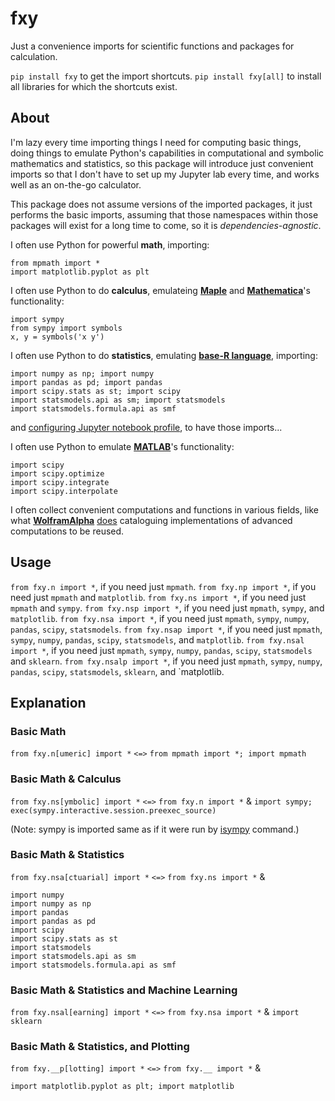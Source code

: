 # fxy
Just a convenience imports for scientific functions and packages for calculation.

`pip install fxy` to get the import shortcuts.
`pip install fxy[all]` to install all libraries for which the shortcuts exist.

## About
I'm lazy every time importing things I need for computing basic things, doing things to emulate Python's capabilities in computational and symbolic mathematics and statistics, so this package will introduce just convenient imports so that I don't have to set up my Jupyter lab every time, and works well as an on-the-go calculator.

This package does not assume versions of the imported packages, it just performs the basic imports, assuming that those namespaces within those packages will exist for a long time to come, so it is _dependencies-agnostic_.

I often use Python for powerful **math**, importing:

```
from mpmath import *
import matplotlib.pyplot as plt
```

I often use Python to do **calculus**, emulateing **[Maple](https://www.maplesoft.com)** and **[Mathematica](https://www.wolfram.com/mathematica/)**'s functionality:

```
import sympy
from sympy import symbols
x, y = symbols('x y')
```

I often use Python to do **statistics**, emulating **[base-R language](https://www.r-project.org)**, importing:

```
import numpy as np; import numpy
import pandas as pd; import pandas
import scipy.stats as st; import scipy
import statsmodels.api as sm; import statsmodels
import statsmodels.formula.api as smf
```
and [configuring Jupyter notebook profile](https://mindey.com/blog/how_to_set_up_ipython_for_statistics_on_linux), to have those imports...

I often use Python to emulate **[MATLAB](https://www.mathworks.com/products/matlab.html)**'s functionality:

```
import scipy
import scipy.optimize
import scipy.integrate
import scipy.interpolate
```

I often collect convenient computations and functions in various fields, like what **[WolframAlpha](https://www.wolframalpha.com)** [does](https://wiki.mindey.com/shared/screens/Screenshot_2021-02-28_06-16-43.png) cataloguing implementations of advanced computations to be reused.


## Usage

`from fxy.n import *`, if you need just `mpmath`.
`from fxy.np import *`, if you need just `mpmath` and `matplotlib`.
`from fxy.ns import *`, if you need just `mpmath` and `sympy`.
`from fxy.nsp import *`, if you need just `mpmath`, `sympy`, and `matplotlib`.
`from fxy.nsa import *`, if you need just `mpmath`, `sympy`, `numpy`, `pandas`, `scipy`, `statsmodels`.
`from fxy.nsap import *`, if you need just `mpmath`, `sympy`, `numpy`, `pandas`, `scipy`, `statsmodels`, and `matplotlib`.
`from fxy.nsal import *`, if you need just `mpmath`, `sympy`, `numpy`, `pandas`, `scipy`, `statsmodels` and `sklearn`.
`from fxy.nsalp import *`, if you need just `mpmath`, `sympy`, `numpy`, `pandas`, `scipy`, `statsmodels`, `sklearn`, and `matplotlib.

## Explanation

### Basic Math
`from fxy.n[umeric] import *` `<=>` `from mpmath import *; import mpmath`

### Basic Math & Calculus
`from fxy.ns[ymbolic] import *` `<=>` `from fxy.n import *` & `import sympy; exec(sympy.interactive.session.preexec_source)`

(Note: sympy is imported same as if it were run by [isympy](https://linux.die.net/man/1/isympy) command.)

### Basic Math & Statistics
`from fxy.nsa[ctuarial] import *` `<=>` `from fxy.ns import *` &
```
import numpy
import numpy as np
import pandas
import pandas as pd
import scipy
import scipy.stats as st
import statsmodels
import statsmodels.api as sm
import statsmodels.formula.api as smf
```

### Basic Math & Statistics and Machine Learning
`from fxy.nsal[earning] import *` `<=>` `from fxy.nsa import *` & `import sklearn`


### Basic Math & Statistics, and Plotting
`from fxy.__p[lotting] import *` `<=>` `from fxy.__ import *` &
```
import matplotlib.pyplot as plt; import matplotlib
```
